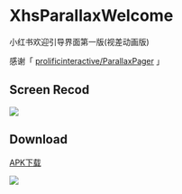 # XhsParallaxWelcome

小红书欢迎引导界面第一版(视差动画版) 

感谢「 [prolificinteractive/ParallaxPager](https://github.com/prolificinteractive/ParallaxPager) 」


## Screen Recod

![](https://raw.githubusercontent.com/w446108264/XhsParallaxWelcome/master/output/show.gif)

## Download
  
[APK下载](https://raw.githubusercontent.com/w446108264/XhsParallaxWelcome/master/output/XhsParallaxWelcome.apk)

![](https://raw.githubusercontent.com/w446108264/XhsParallaxWelcome/master/output/downloadqrcode.png)